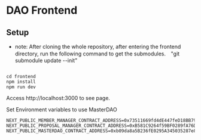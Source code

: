 # DAO Frontend
## Setup

- note: After cloning the whole repository, after entering the frontend directory, run the following command to get the submodules.　"git submodule update --init"
```

cd frontend
npm install 
npm run dev
```
Access http://localhost:3000 to see page.





Set Environment variables to use MasterDAO

```
NEXT_PUBLIC_MEMBER_MANAGER_CONTRACT_ADDRESS=0x73511669fd4dE447feD18BB79bAFeAC93aB7F31f
NEXT_PUBLIC_PROPOSAL_MANAGER_CONTRACT_ADDRESS=0xB581C9264f59BF0289fA76D61B2D0746dCE3C30D
NEXT_PUBLIC_MASTERDAO_CONTRACT_ADDRESS=0xb09da8a5B236fE0295A345035287e80bb0008290
```

